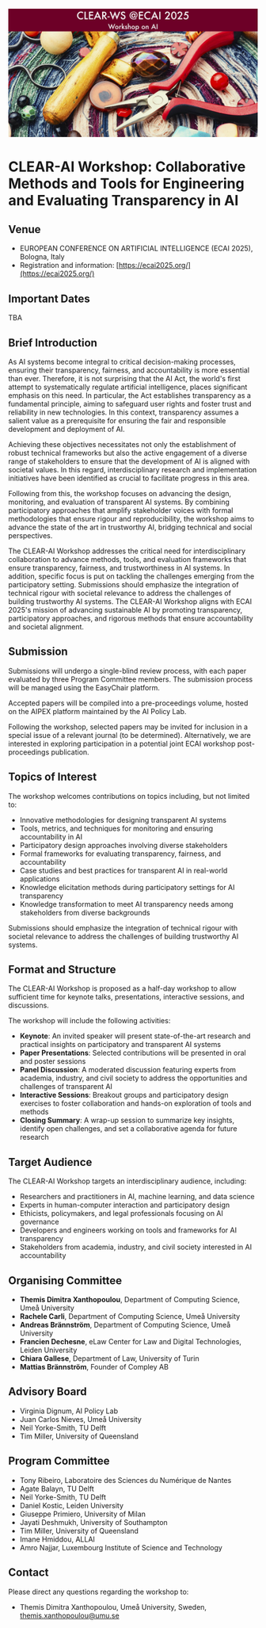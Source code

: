 ![CLEAR-AI Workshop Banner](workshop.jpg)

# CLEAR-AI Workshop: Collaborative Methods and Tools for Engineering and Evaluating Transparency in AI

## Venue
- EUROPEAN CONFERENCE ON ARTIFICIAL INTELLIGENCE (ECAI 2025), Bologna, Italy
- Registration and information: [https://ecai2025.org/](https://ecai2025.org/)

## Important Dates

TBA

## Brief Introduction
As AI systems become integral to critical decision-making processes, ensuring their transparency, fairness, and accountability is more essential than ever. Therefore, it is not surprising that the AI Act, the world's first attempt to systematically regulate artificial intelligence, places significant emphasis on this need. In particular, the Act establishes transparency as a fundamental principle, aiming to safeguard user rights and foster trust and reliability in new technologies. In this context, transparency assumes a salient value as a prerequisite for ensuring the fair and responsible development and deployment of AI.

Achieving these objectives necessitates not only the establishment of robust technical frameworks but also the active engagement of a diverse range of stakeholders to ensure that the development of AI is aligned with societal values. In this regard, interdisciplinary research and implementation initiatives have been identified as crucial to facilitate progress in this area.

Following from this, the workshop focuses on advancing the design, monitoring, and evaluation of transparent AI systems. By combining participatory approaches that amplify stakeholder voices with formal methodologies that ensure rigour and reproducibility, the workshop aims to advance the state of the art in trustworthy AI, bridging technical and social perspectives.

The CLEAR-AI Workshop addresses the critical need for interdisciplinary collaboration to advance methods, tools, and evaluation frameworks that ensure transparency, fairness, and trustworthiness in AI systems. In addition, specific focus is put on tackling the challenges emerging from the participatory setting. Submissions should emphasize the integration of technical rigour with societal relevance to address the challenges of building trustworthy AI systems. The CLEAR-AI Workshop aligns with ECAI 2025's mission of advancing sustainable AI by promoting transparency, participatory approaches, and rigorous methods that ensure accountability and societal alignment.

## Submission
Submissions will undergo a single-blind review process, with each paper evaluated by three Program Committee members. The submission process will be managed using the EasyChair platform.

Accepted papers will be compiled into a pre-proceedings volume, hosted on the AIPEX platform maintained by the AI Policy Lab.

Following the workshop, selected papers may be invited for inclusion in a special issue of a relevant journal (to be determined). Alternatively, we are interested in exploring participation in a potential joint ECAI workshop post-proceedings publication.

## Topics of Interest
The workshop welcomes contributions on topics including, but not limited to:
- Innovative methodologies for designing transparent AI systems
- Tools, metrics, and techniques for monitoring and ensuring accountability in AI
- Participatory design approaches involving diverse stakeholders
- Formal frameworks for evaluating transparency, fairness, and accountability
- Case studies and best practices for transparent AI in real-world applications
- Knowledge elicitation methods during participatory settings for AI transparency
- Knowledge transformation to meet AI transparency needs among stakeholders from diverse backgrounds

Submissions should emphasize the integration of technical rigour with societal relevance to address the challenges of building trustworthy AI systems.

## Format and Structure
The CLEAR-AI Workshop is proposed as a half-day workshop to allow sufficient time for keynote talks, presentations, interactive sessions, and discussions.

The workshop will include the following activities:
- **Keynote**: An invited speaker will present state-of-the-art research and practical insights on participatory and transparent AI systems
- **Paper Presentations**: Selected contributions will be presented in oral and poster sessions
- **Panel Discussion**: A moderated discussion featuring experts from academia, industry, and civil society to address the opportunities and challenges of transparent AI
- **Interactive Sessions**: Breakout groups and participatory design exercises to foster collaboration and hands-on exploration of tools and methods
- **Closing Summary**: A wrap-up session to summarize key insights, identify open challenges, and set a collaborative agenda for future research

## Target Audience
The CLEAR-AI Workshop targets an interdisciplinary audience, including:
- Researchers and practitioners in AI, machine learning, and data science
- Experts in human-computer interaction and participatory design
- Ethicists, policymakers, and legal professionals focusing on AI governance
- Developers and engineers working on tools and frameworks for AI transparency
- Stakeholders from academia, industry, and civil society interested in AI accountability

## Organising Committee
- **Themis Dimitra Xanthopoulou**, Department of Computing Science, Umeå University
- **Rachele Carli**, Department of Computing Science, Umeå University
- **Andreas Brännström**, Department of Computing Science, Umeå University
- **Francien Dechesne**, eLaw Center for Law and Digital Technologies, Leiden University
- **Chiara Gallese**, Department of Law, University of Turin
- **Mattias Brännström**, Founder of Compley AB

## Advisory Board
- Virginia Dignum, AI Policy Lab
- Juan Carlos Nieves, Umeå University
- Neil Yorke-Smith, TU Delft
- Tim Miller, University of Queensland

## Program Committee
- Tony Ribeiro, Laboratoire des Sciences du Numérique de Nantes
- Agate Balayn, TU Delft
- Neil Yorke-Smith, TU Delft
- Daniel Kostic, Leiden University
- Giuseppe Primiero, University of Milan
- Jayati Deshmukh, University of Southampton
- Tim Miller, University of Queensland
- Imane Hmiddou, ALLAI
- Amro Najjar, Luxembourg Institute of Science and Technology

## Contact
Please direct any questions regarding the workshop to:
- Themis Dimitra Xanthopoulou, Umeå University, Sweden, [themis.xanthopoulou@umu.se](mailto:themis.xanthopoulou@umu.se)
